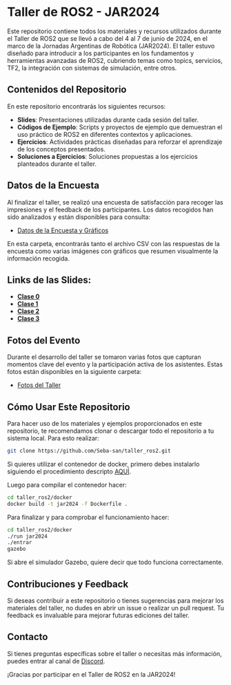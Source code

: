 # Taller de ROS2 - JAR2024

Este repositorio contiene todos los materiales y recursos utilizados durante el Taller de ROS2 que se llevó a cabo del 4 al 7 de junio de 2024, en el marco de la Jornadas Argentinas de Robótica (JAR2024). El taller estuvo diseñado para introducir a los participantes en los fundamentos y herramientas avanzadas de ROS2, cubriendo temas como topics, servicios, TF2, la integración con sistemas de simulación, entre otros.

## Contenidos del Repositorio

En este repositorio encontrarás los siguientes recursos:

- **Slides**: Presentaciones utilizadas durante cada sesión del taller.
- **Códigos de Ejemplo**: Scripts y proyectos de ejemplo que demuestran el uso práctico de ROS2 en diferentes contextos y aplicaciones.
- **Ejercicios**: Actividades prácticas diseñadas para reforzar el aprendizaje de los conceptos presentados.
- **Soluciones a Ejercicios**: Soluciones propuestas a los ejercicios planteados durante el taller.

## Datos de la Encuesta

Al finalizar el taller, se realizó una encuesta de satisfacción para recoger las impresiones y el feedback de los participantes. Los datos recogidos han sido analizados y están disponibles para consulta:

- [Datos de la Encuesta y Gráficos](https://github.com/Seba-san/taller_ros2/tree/edicion1/encuesta_ed1)

En esta carpeta, encontrarás tanto el archivo CSV con las respuestas de la encuesta como varias imágenes con gráficos que resumen visualmente la información recogida.

## Links de las Slides:
- [**Clase 0**](https://docs.google.com/presentation/d/1k6obPYxbZB0H_htOwfBepzbnCYXe_RegUZhRNxZCZjI/edit?usp=sharing)
- [**Clase 1**](https://docs.google.com/presentation/d/11k9eBOFxvmiWe9NWASTNl7dkU7nx8e7zZ2jAD1ilfZk/edit?usp=sharing)
- [**Clase 2**](https://docs.google.com/presentation/d/1NKGI1dmCHBV7r093RLKvA4wBlRKUyxEHxCL658y7j3E/edit?usp=sharing)
- [**Clase 3**](https://docs.google.com/presentation/d/1uN_3U4GYV5XyYaNQwtQP2mVNK9dymGk9I5DRBKU6oSg/edit?usp=sharing)


## Fotos del Evento

Durante el desarrollo del taller se tomaron varias fotos que capturan momentos clave del evento y la participación activa de los asistentes. Estas fotos están disponibles en la siguiente carpeta:

- [Fotos del Taller](link-a-la-carpeta-de-fotos)

## Cómo Usar Este Repositorio

Para hacer uso de los materiales y ejemplos proporcionados en este repositorio, te recomendamos clonar o descargar todo el repositorio a tu sistema local.
Para esto realizar:
```bash
git clone https://github.com/Seba-san/taller_ros2.git
```
Si quieres utilizar el contenedor de docker, primero debes instalarlo siguiendo el procedimiento descripto [AQUÍ](https://docs.docker.com/engine/install/).

Luego para compilar el contenedor hacer:
```bash
cd taller_ros2/docker
docker build -t jar2024 -f Dockerfile .
```

Para finalizar y para comprobar el funcionamiento hacer:
```bash
cd taller_ros2/docker
./run jar2024
./entrar
gazebo
```
Si abre el simulador Gazebo, quiere decir que todo funciona correctamente.

## Contribuciones y Feedback

Si deseas contribuir a este repositorio o tienes sugerencias para mejorar los materiales del taller, no dudes en abrir un issue o realizar un pull request. Tu feedback es invaluable para mejorar futuras ediciones del taller.

## Contacto

Si tienes preguntas específicas sobre el taller o necesitas más información, puedes entrar al canal de [Discord](https://discord.gg/ppyX5qg6aX).

¡Gracias por participar en el Taller de ROS2 en la JAR2024!



